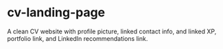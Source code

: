 # cv-landing-page
A clean CV website with profile picture, linked contact info, and linked XP, portfolio link, and LinkedIn recommendations link.
